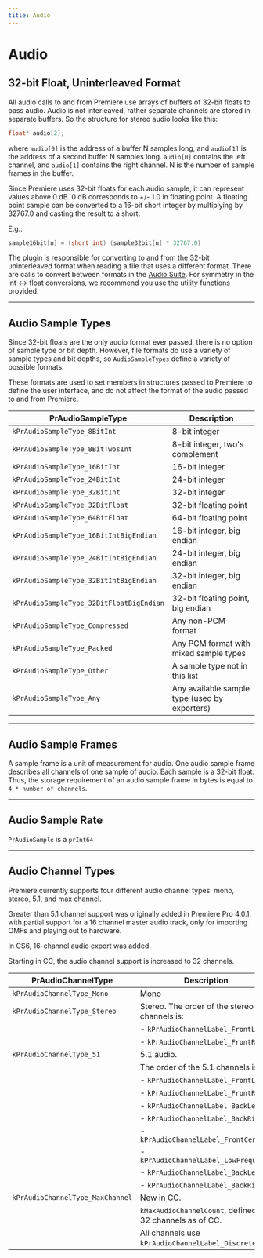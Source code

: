 ```yaml
---
title: Audio
---
```

# Audio

## 32-bit Float, Uninterleaved Format

All audio calls to and from Premiere use arrays of buffers of 32-bit floats to pass audio. Audio is not interleaved, rather separate channels are stored in separate buffers. So the structure for stereo audio looks like this:

```cpp
float* audio[2];
```

where `audio[0]` is the address of a buffer N samples long, and `audio[1]` is the address of a second buffer N samples long. `audio[0]` contains the left channel, and `audio[1]` contains the right channel. N is the number of sample frames in the buffer.

Since Premiere uses 32-bit floats for each audio sample, it can represent values above 0 dB. 0 dB corresponds to +/- 1.0 in floating point. A floating point sample can be converted to a 16-bit short integer by multiplying by 32767.0 and casting the result to a short.

E.g.:

```cpp
sample16bit[n] = (short int) (sample32bit[n] * 32767.0)
```

The plugin is responsible for converting to and from the 32-bit uninterleaved format when reading a file that uses a different format. There are calls to convert between formats in the [Audio Suite](../sweetpea-suites#audio-suite). For symmetry in the int <-> float conversions, we recommend you use the utility functions provided.

---

## Audio Sample Types

Since 32-bit floats are the only audio format ever passed, there is no option of sample type or bit depth. However, file formats do use a variety of sample types and bit depths, so `AudioSampleTypes` define a variety of possible formats.

These formats are used to set members in structures passed to Premiere to define the user interface, and do not affect the format of the audio passed to and from Premiere.

| PrAudioSampleType | Description |
| --- | --- |
| `kPrAudioSampleType_8BitInt` | 8-bit integer |
| `kPrAudioSampleType_8BitTwosInt` | 8-bit integer, two's complement |
| `kPrAudioSampleType_16BitInt` | 16-bit integer |
| `kPrAudioSampleType_24BitInt` | 24-bit integer |
| `kPrAudioSampleType_32BitInt` | 32-bit integer |
| `kPrAudioSampleType_32BitFloat` | 32-bit floating point |
| `kPrAudioSampleType_64BitFloat` | 64-bit floating point |
| `kPrAudioSampleType_16BitIntBigEndian` | 16-bit integer, big endian |
| `kPrAudioSampleType_24BitIntBigEndian` | 24-bit integer, big endian |
| `kPrAudioSampleType_32BitIntBigEndian` | 32-bit integer, big endian |
| `kPrAudioSampleType_32BitFloatBigEndian` | 32-bit floating point, big endian |
| `kPrAudioSampleType_Compressed` | Any non-PCM format |
| `kPrAudioSampleType_Packed` | Any PCM format with mixed sample types |
| `kPrAudioSampleType_Other` | A sample type not in this list |
| `kPrAudioSampleType_Any` | Any available sample type (used by exporters) |

---

## Audio Sample Frames

A sample frame is a unit of measurement for audio. One audio sample frame describes all channels of one sample of audio. Each sample is a 32-bit float. Thus, the storage requirement of an audio sample frame in bytes is equal to `4 * number of channels`.

---

## Audio Sample Rate

`PrAudioSample` is a `prInt64`

---

## Audio Channel Types

Premiere currently supports four different audio channel types: mono, stereo, 5.1, and max channel.

Greater than 5.1 channel support was originally added in Premiere Pro 4.0.1, with partial support for a 16 channel master audio track, only for importing OMFs and playing out to hardware.

In CS6, 16-channel audio export was added.

Starting in CC, the audio channel support is increased to 32 channels.

| PrAudioChannelType | Description |
|---|---|
| `kPrAudioChannelType_Mono` | Mono |
| `kPrAudioChannelType_Stereo` | Stereo. The order of the stereo channels is: |
| | - `kPrAudioChannelLabel_FrontLeft` |
| | - `kPrAudioChannelLabel_FrontRight` |
| `kPrAudioChannelType_51` | 5.1 audio. |
| | The order of the 5.1 channels is: |
| | - `kPrAudioChannelLabel_FrontLeft` |
| | - `kPrAudioChannelLabel_FrontRight` |
| | - `kPrAudioChannelLabel_BackLeft` |
| | - `kPrAudioChannelLabel_BackRight` |
| | - `kPrAudioChannelLabel_FrontCenter` |
| | - `kPrAudioChannelLabel_LowFrequency` |
| | - `kPrAudioChannelLabel_BackLeft` |
| | - `kPrAudioChannelLabel_BackRight` |
| `kPrAudioChannelType_MaxChannel` | New in CC. |
| | `kMaxAudioChannelCount`, defined as 32 channels as of CC. |
| | All channels use `kPrAudioChannelLabel_Discrete`. |
